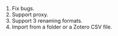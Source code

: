 1. Fix bugs.
2. Support proxy.
3. Support 3 renaming formats.
4. Import from a folder or a Zotero CSV file.
